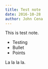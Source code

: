 ```yaml
---
title: Test note
date: 2016-10-28
author: John Cena
---
```


This is test note.

* Testing
* Bullet
* Points

La la la la.
